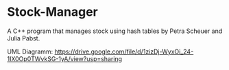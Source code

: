 # Stock-Manager
A C++ program that manages stock using hash tables by Petra Scheuer and Julia Pabst. 

UML Diagramm: https://drive.google.com/file/d/1zizDj-WyxOi_24-1IX0Op0TWvkSG-1yA/view?usp=sharing
